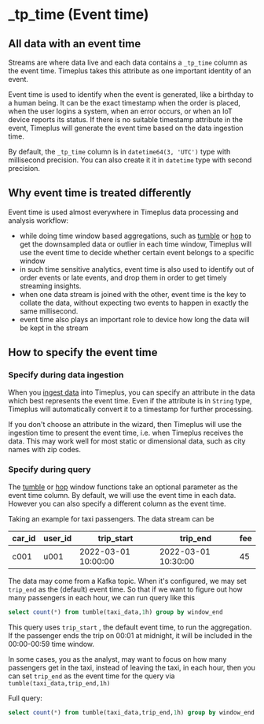 # _tp_time (Event time)

## All data with an event time

Streams are where data live and each data contains a `_tp_time` column as the event time. Timeplus takes this attribute as one important identity of an event.

Event time is used to identify when the event is generated, like a birthday to a human being.  It can be the exact timestamp when the order is placed, when the user logins a system, when an error occurs, or when an IoT device reports its status. If there is no suitable timestamp attribute in the event, Timeplus will generate the event time based on the data ingestion time.

By default, the `_tp_time` column is in `datetime64(3, 'UTC')` type with millisecond precision. You can also create it it in `datetime` type with second precision. 

## Why event time is treated differently

Event time is used almost everywhere in Timeplus data processing and analysis workflow:

* while doing time window based aggregations, such as [tumble](functions_for_streaming#tumble) or [hop](functions_for_streaming#hop) to get the downsampled data or outlier in each time window, Timeplus will use the event time to decide whether certain event belongs to a specific window
* in such time sensitive analytics, event time is also used to identify out of order events or late events, and drop them in order to get timely streaming insights.
* when one data stream is joined with the other, event time is the key to collate the data, without expecting two events to happen in  exactly the same millisecond.
* event time also plays an important role to device how long the data will be kept in the stream

## How to specify the event time

### Specify during data ingestion

When you [ingest data](ingestion) into Timeplus, you can specify an attribute in the data which best represents the event time. Even if the attribute is in `String` type, Timeplus will automatically convert it to a timestamp for further processing.

If you don't choose an attribute in the wizard, then Timeplus will use the ingestion time to present the event time, i.e. when Timeplus receives the data. This may work well for most static or dimensional data, such as city names with zip codes.

### Specify during query

The [tumble](functions_for_streaming#tumble) or [hop](functions_for_streaming#hop) window functions take an optional parameter as the event time column. By default, we will use the event time in each data. However you can also specify a different column as the event time.

Taking an example for taxi passengers. The data stream can be

| car_id | user_id | trip_start          | trip_end            | fee  |
| ------ | ------- | ------------------- | ------------------- | ---- |
| c001   | u001    | 2022-03-01 10:00:00 | 2022-03-01 10:30:00 | 45   |

The data may come from a Kafka topic. When it's configured, we may set `trip_end` as the (default) event time. So that if we want to figure out how many passengers in each hour, we can run query like this

```sql
select count(*) from tumble(taxi_data,1h) group by window_end
```

This query uses `trip_start` , the default event time, to run the aggregation. If the passenger ends the trip on 00:01 at midnight, it will be included in the 00:00-00:59 time window.

In some cases, you as the analyst, may want to focus on how many passengers get in the taxi, instead of leaving the taxi, in each hour, then you can set `trip_end` as the event time for the query via `tumble(taxi_data,trip_end,1h)` 

Full query:

```sql
select count(*) from tumble(taxi_data,trip_end,1h) group by window_end
```

